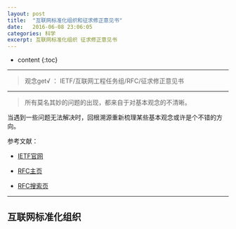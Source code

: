 ```yaml
---
layout: post
title:  "互联网标准化组织和征求修正意见书"
date:   2016-06-08 23:06:05
categories: 科学
excerpt: 互联网标准化组织 征求修正意见书
---
```


* content
{:toc}

---

> 观念get√ ： IETF/互联网工程任务组/RFC/征求修正意见书

---

> 所有莫名其妙的问题的出现，都来自于对基本观念的不清晰。

当遇到一些问题无法解决时，回根溯源重新梳理某些基本观念或许是个不错的方向。

参考文献：

* [IETF官网](http://www.ietf.org/)

* [RFC主页](http://www.ietf.org/rfc.html)

* [RFC搜索页](http://www.rfc-editor.org/search/rfc_search.php)


---

## 互联网标准化组织
